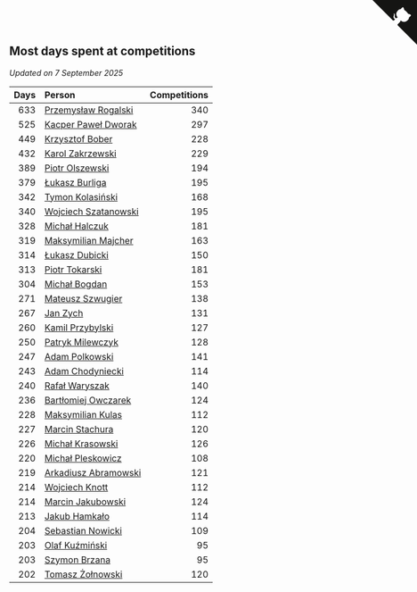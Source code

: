 ## Most days spent at competitions

*Updated on  7 September 2025*

| Days | Person | Competitions |
| ---: | :--- | ---: |
| 633 | [Przemysław Rogalski](https://www.worldcubeassociation.org/persons/2013ROGA02) | 340 |
| 525 | [Kacper Paweł Dworak](https://www.worldcubeassociation.org/persons/2020DWOR01) | 297 |
| 449 | [Krzysztof Bober](https://www.worldcubeassociation.org/persons/2013BOBE01) | 228 |
| 432 | [Karol Zakrzewski](https://www.worldcubeassociation.org/persons/2014ZAKR01) | 229 |
| 389 | [Piotr Olszewski](https://www.worldcubeassociation.org/persons/2013OLSZ02) | 194 |
| 379 | [Łukasz Burliga](https://www.worldcubeassociation.org/persons/2013BURL01) | 195 |
| 342 | [Tymon Kolasiński](https://www.worldcubeassociation.org/persons/2016KOLA02) | 168 |
| 340 | [Wojciech Szatanowski](https://www.worldcubeassociation.org/persons/2011SZAT01) | 195 |
| 328 | [Michał Halczuk](https://www.worldcubeassociation.org/persons/2006HALC01) | 181 |
| 319 | [Maksymilian Majcher](https://www.worldcubeassociation.org/persons/2011MAJC01) | 163 |
| 314 | [Łukasz Dubicki](https://www.worldcubeassociation.org/persons/2018DUBI01) | 150 |
| 313 | [Piotr Tokarski](https://www.worldcubeassociation.org/persons/2013TOKA01) | 181 |
| 304 | [Michał Bogdan](https://www.worldcubeassociation.org/persons/2012BOGD01) | 153 |
| 271 | [Mateusz Szwugier](https://www.worldcubeassociation.org/persons/2014SZWU01) | 138 |
| 267 | [Jan Zych](https://www.worldcubeassociation.org/persons/2014ZYCH01) | 131 |
| 260 | [Kamil Przybylski](https://www.worldcubeassociation.org/persons/2016PRZY01) | 127 |
| 250 | [Patryk Milewczyk](https://www.worldcubeassociation.org/persons/2014MILE01) | 128 |
| 247 | [Adam Polkowski](https://www.worldcubeassociation.org/persons/2007POLK01) | 141 |
| 243 | [Adam Chodyniecki](https://www.worldcubeassociation.org/persons/2017CHOD02) | 114 |
| 240 | [Rafał Waryszak](https://www.worldcubeassociation.org/persons/2013WARY01) | 140 |
| 236 | [Bartłomiej Owczarek](https://www.worldcubeassociation.org/persons/2013OWCZ01) | 124 |
| 228 | [Maksymilian Kulas](https://www.worldcubeassociation.org/persons/2021KULA02) | 112 |
| 227 | [Marcin Stachura](https://www.worldcubeassociation.org/persons/2011STAC01) | 120 |
| 226 | [Michał Krasowski](https://www.worldcubeassociation.org/persons/2013KRAS02) | 126 |
| 220 | [Michał Pleskowicz](https://www.worldcubeassociation.org/persons/2009PLES01) | 108 |
| 219 | [Arkadiusz Abramowski](https://www.worldcubeassociation.org/persons/2014ABRA01) | 121 |
| 214 | [Wojciech Knott](https://www.worldcubeassociation.org/persons/2011KNOT01) | 112 |
| 214 | [Marcin Jakubowski](https://www.worldcubeassociation.org/persons/2007JAKU01) | 124 |
| 213 | [Jakub Hamkało](https://www.worldcubeassociation.org/persons/2018HAMK01) | 114 |
| 204 | [Sebastian Nowicki](https://www.worldcubeassociation.org/persons/2014NOWI01) | 109 |
| 203 | [Olaf Kuźmiński](https://www.worldcubeassociation.org/persons/2018KUZM02) | 95 |
| 203 | [Szymon Brzana](https://www.worldcubeassociation.org/persons/2017BRZA01) | 95 |
| 202 | [Tomasz Żołnowski](https://www.worldcubeassociation.org/persons/2005ZOLN01) | 120 |


<a href="https://github.com/maxidragon/wca_statistics_pl" class="github-corner" aria-label="View source on Github"><svg width="80" height="80" viewBox="0 0 250 250" style="fill:#151513; color:#fff; position: absolute; top: 0; border: 0; right: 0;" aria-hidden="true"><path d="M0,0 L115,115 L130,115 L142,142 L250,250 L250,0 Z"></path><path d="M128.3,109.0 C113.8,99.7 119.0,89.6 119.0,89.6 C122.0,82.7 120.5,78.6 120.5,78.6 C119.2,72.0 123.4,76.3 123.4,76.3 C127.3,80.9 125.5,87.3 125.5,87.3 C122.9,97.6 130.6,101.9 134.4,103.2" fill="currentColor" style="transform-origin: 130px 106px;" class="octo-arm"></path><path d="M115.0,115.0 C114.9,115.1 118.7,116.5 119.8,115.4 L133.7,101.6 C136.9,99.2 139.9,98.4 142.2,98.6 C133.8,88.0 127.5,74.4 143.8,58.0 C148.5,53.4 154.0,51.2 159.7,51.0 C160.3,49.4 163.2,43.6 171.4,40.1 C171.4,40.1 176.1,42.5 178.8,56.2 C183.1,58.6 187.2,61.8 190.9,65.4 C194.5,69.0 197.7,73.2 200.1,77.6 C213.8,80.2 216.3,84.9 216.3,84.9 C212.7,93.1 206.9,96.0 205.4,96.6 C205.1,102.4 203.0,107.8 198.3,112.5 C181.9,128.9 168.3,122.5 157.7,114.1 C157.9,116.9 156.7,120.9 152.7,124.9 L141.0,136.5 C139.8,137.7 141.6,141.9 141.8,141.8 Z" fill="currentColor" class="octo-body"></path></svg></a><style>.github-corner:hover .octo-arm{animation:octocat-wave 560ms ease-in-out}@keyframes octocat-wave{0%,100%{transform:rotate(0)}20%,60%{transform:rotate(-25deg)}40%,80%{transform:rotate(10deg)}}@media (max-width:500px){.github-corner:hover .octo-arm{animation:none}.github-corner .octo-arm{animation:octocat-wave 560ms ease-in-out}}</style>
